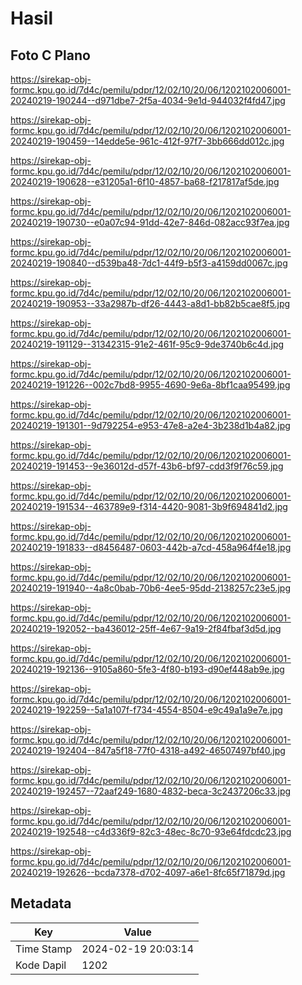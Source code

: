 # Hasil

## Foto C Plano

https://sirekap-obj-formc.kpu.go.id/7d4c/pemilu/pdpr/12/02/10/20/06/1202102006001-20240219-190244--d971dbe7-2f5a-4034-9e1d-944032f4fd47.jpg

https://sirekap-obj-formc.kpu.go.id/7d4c/pemilu/pdpr/12/02/10/20/06/1202102006001-20240219-190459--14edde5e-961c-412f-97f7-3bb666dd012c.jpg

https://sirekap-obj-formc.kpu.go.id/7d4c/pemilu/pdpr/12/02/10/20/06/1202102006001-20240219-190628--e31205a1-6f10-4857-ba68-f217817af5de.jpg

https://sirekap-obj-formc.kpu.go.id/7d4c/pemilu/pdpr/12/02/10/20/06/1202102006001-20240219-190730--e0a07c94-91dd-42e7-846d-082acc93f7ea.jpg

https://sirekap-obj-formc.kpu.go.id/7d4c/pemilu/pdpr/12/02/10/20/06/1202102006001-20240219-190840--d539ba48-7dc1-44f9-b5f3-a4159dd0067c.jpg

https://sirekap-obj-formc.kpu.go.id/7d4c/pemilu/pdpr/12/02/10/20/06/1202102006001-20240219-190953--33a2987b-df26-4443-a8d1-bb82b5cae8f5.jpg

https://sirekap-obj-formc.kpu.go.id/7d4c/pemilu/pdpr/12/02/10/20/06/1202102006001-20240219-191129--31342315-91e2-461f-95c9-9de3740b6c4d.jpg

https://sirekap-obj-formc.kpu.go.id/7d4c/pemilu/pdpr/12/02/10/20/06/1202102006001-20240219-191226--002c7bd8-9955-4690-9e6a-8bf1caa95499.jpg

https://sirekap-obj-formc.kpu.go.id/7d4c/pemilu/pdpr/12/02/10/20/06/1202102006001-20240219-191301--9d792254-e953-47e8-a2e4-3b238d1b4a82.jpg

https://sirekap-obj-formc.kpu.go.id/7d4c/pemilu/pdpr/12/02/10/20/06/1202102006001-20240219-191453--9e36012d-d57f-43b6-bf97-cdd3f9f76c59.jpg

https://sirekap-obj-formc.kpu.go.id/7d4c/pemilu/pdpr/12/02/10/20/06/1202102006001-20240219-191534--463789e9-f314-4420-9081-3b9f694841d2.jpg

https://sirekap-obj-formc.kpu.go.id/7d4c/pemilu/pdpr/12/02/10/20/06/1202102006001-20240219-191833--d8456487-0603-442b-a7cd-458a964f4e18.jpg

https://sirekap-obj-formc.kpu.go.id/7d4c/pemilu/pdpr/12/02/10/20/06/1202102006001-20240219-191940--4a8c0bab-70b6-4ee5-95dd-2138257c23e5.jpg

https://sirekap-obj-formc.kpu.go.id/7d4c/pemilu/pdpr/12/02/10/20/06/1202102006001-20240219-192052--ba436012-25ff-4e67-9a19-2f84fbaf3d5d.jpg

https://sirekap-obj-formc.kpu.go.id/7d4c/pemilu/pdpr/12/02/10/20/06/1202102006001-20240219-192136--9105a860-5fe3-4f80-b193-d90ef448ab9e.jpg

https://sirekap-obj-formc.kpu.go.id/7d4c/pemilu/pdpr/12/02/10/20/06/1202102006001-20240219-192259--5a1a107f-f734-4554-8504-e9c49a1a9e7e.jpg

https://sirekap-obj-formc.kpu.go.id/7d4c/pemilu/pdpr/12/02/10/20/06/1202102006001-20240219-192404--847a5f18-77f0-4318-a492-46507497bf40.jpg

https://sirekap-obj-formc.kpu.go.id/7d4c/pemilu/pdpr/12/02/10/20/06/1202102006001-20240219-192457--72aaf249-1680-4832-beca-3c2437206c33.jpg

https://sirekap-obj-formc.kpu.go.id/7d4c/pemilu/pdpr/12/02/10/20/06/1202102006001-20240219-192548--c4d336f9-82c3-48ec-8c70-93e64fdcdc23.jpg

https://sirekap-obj-formc.kpu.go.id/7d4c/pemilu/pdpr/12/02/10/20/06/1202102006001-20240219-192626--bcda7378-d702-4097-a6e1-8fc65f71879d.jpg


## Metadata

| Key        | Value               |
| ---------- | ------------------- |
| Time Stamp | 2024-02-19 20:03:14 |
| Kode Dapil | 1202                |



